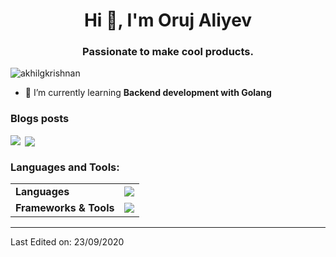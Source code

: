 <h1 align="center">Hi 👋, I'm Oruj Aliyev</h1>
<h3 align="center">Passionate to make cool products.</h3>

<p align="left"> <img src="https://komarev.com/ghpvc/?username=Orujhimaru" alt="akhilgkrishnan" /> </p>

- 🌱 I’m currently learning **Backend development with Golang**


### Blogs posts
<!-- BLOG-POST-LIST:START -->
<!-- BLOG-POST-LIST:END -->
<p><img align="left" src="https://github-readme-stats.vercel.app/api/top-langs/?username=Orujhimaru&layout=compact&hide=html&bg_color='66000000'"  /></p>

<p>&nbsp;<img align="center" src="https://github-readme-stats.vercel.app/api?username=Orujhimaru&show_icons=true&bg_color='66000000'"  /></p>

<h3 align="left">Languages and Tools:</h3>

<markdown-accessiblity-table><table>
  <tbody><tr>
    <td><b>Languages</b></td>
    <td>
          <img src="https://skillicons.dev/icons?i=go,java,py,kotlin,ts,js,html,css" />
    </td>
  </tr>
  <tr>
    <td><b>Frameworks &amp; Tools</b></td>
    <td>
        <img src="https://skillicons.dev/icons?i=react,blender,figma,aws,docker,postgres,redis" />
    </td>
  </tr>
</tbody></table></markdown-accessiblity-table>



----

Last Edited on: 23/09/2020
